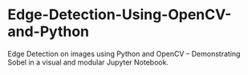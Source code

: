 # Edge-Detection-Using-OpenCV-and-Python
Edge Detection on images using Python and OpenCV – Demonstrating Sobel in a visual and modular Jupyter Notebook.
